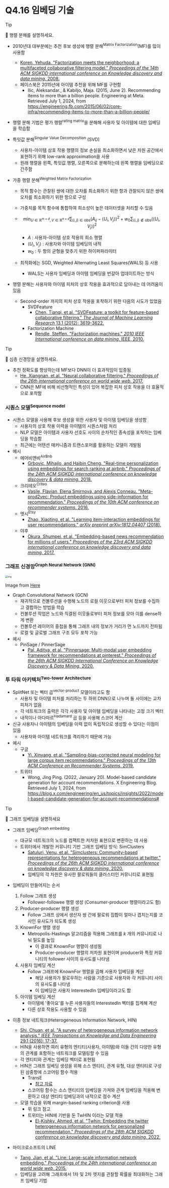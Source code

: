 # Q4.16 임베딩 기술

> [!Tip]
>
> 🙋  행렬 분해를 설명하세요.

-   2010년대 대부분에는 추천 후보 생성에 행렬 분해<sup>Matrix Factorization</sup>(MF)를 많이 사용함
    -   [Koren, Yehuda. "Factorization meets the neighborhood: a multifaceted collaborative filtering model." *Proceedings of the 14th ACM SIGKDD international conference on Knowledge discovery and data mining*. 2008.](https://velog.io/@tobigs-recsys/Paper-Review-KDD-2008-Factorization-meets-the-neighborhood-a-multifaceted-collaborative-filtering-model)
    -   페이스북은 2015년에 아이템 추천을 위해 MF를 구현함
        -   Ilic, Aleksandar., & Kabiljo, Maja. (2015, June 2). Recommending items to more than a billion people. Engineering at Meta. Retrieved July 1, 2024, from https://engineering.fb.com/2015/06/02/core-infra/recommending-items-to-more-than-a-billion-people/
-   행렬 분해 기법은 평가 행렬<sup>rating matrix</sup>을 분해해 사용자 및 아이템에 대한 임베딩을 학습함

-   특잇값 분해<sup>Singular Value Decomposition</sup> (SVD)

    -   사용자-아이템 상호 작용 행렬의 정보 손실을 최소화하면서 낮은 차원 공간에서 표현하기 위해 low-rank approximation을 사용
    -   원래 행렬을 왼쪽, 특잇값 행렬, 오른쪽으로 분해하는데 왼쪽 행렬을 임베딩으로 간주함

-   가중 행렬 분해<sup>Weighted Matrix Factorization</sup>

    -   목적 함수는 관찰된 쌍에 대한 오차를 최소화하기 위한 항과 관찰되지 않은 쌍에 오차를 최소화하기 위한 항으로 구성

    -   가중치를 목적 함수에 통합하여 희소성이 높은 데이터셋을 처리할 수 있음

    -   $$
        \min_{U \in \mathbb{R}^{m \times d}, V \in \mathbb{R}^{n \times d}} \sum_{(i, j) \in \text{obs}} \left( A_{ij} - \langle U_i, V_j \rangle \right)^2 + w_0 \sum_{(i, j) \not\in \text{obs}} \left( \langle U_i, V_j \rangle \right)^2
        $$

        -   $A$ : 사용자-아이템 상호 작용의 희소 행렬
        -   $\langle U_i, V_j \rangle$ : 사용자와 아이템 임베딩의 내적
        -   $w_0$ : 두 항의 균형을 맞추기 위한 하이퍼파라미터

    -   최적화에는 SGD, Weighted Alternating Least Squares(WALS) 등 사용

        -   WALS는 사용자 임베딩과 아이템 임베딩을 번갈아 업데이트하는 방식

-   행렬 분해는 사용자와 아이템 피처의 상호 작용을 효과적으로 담아내는 데 어려움이 있음

    -   Second-order 까지의 피처 상호 작용을 포착하기 위한 다음의 시도가 있었음
        -   SVDFeature
            -   [Chen, Tianqi, et al. "SVDFeature: a toolkit for feature-based collaborative filtering." *The Journal of Machine Learning Research* 13.1 (2012): 3619-3622.](https://www.jmlr.org/papers/volume13/chen12a/chen12a.pdf)
        -   Factorization Machine
            -   [Rendle, Steffen. "Factorization machines." *2010 IEEE International conference on data mining*. IEEE, 2010.](https://jame-zhang.github.io/assets/algo/Factorization-Machines-Rendle2010.pdf)




> [!Tip]
>
> 🙋  심층 신경망을 설명하세요.

-   추천 정확도를 향상하는데 MF보다 DNN이 더 효과적임이 입증됨
    -   [He, Xiangnan, et al. "Neural collaborative filtering." *Proceedings of the 26th international conference on world wide web*. 2017.](https://otzslayer.github.io/ml/2021/12/12/neural-collaborative-filtering.html)
    -   CNN은 MF에 비해 비선형적인 특성이 있어 복잡한 피처 상호 작용을 더 효율적으로 포착함
    

### 시퀀스 모델<sup>Sequence model</sup>

-   시퀀스 모델을 사용해 후보 생성을 위한 사용자 및 아이템 임베딩을 생성함
    -   사용자의 상호 작용 이력을 아이템의 시퀀스처럼 처리
    -   NLP 모델은 아이템과 사용자 선호도 사이의 순차적인 종속성을 포착하는 임베딩을 학습함
    -   최근에는 어텐션 매커니즘과 트랜스포머를 활용하는 모델이 개발됨
-   예시
    -   에어비앤비<sup>AirBnb</sup>
        -   [Grbovic, Mihajlo, and Haibin Cheng. "Real-time personalization using embeddings for search ranking at airbnb." *Proceedings of the 24th ACM SIGKDD international conference on knowledge discovery & data mining*. 2018.](https://github.com/wzhe06/Ad-papers/blob/master/Embedding/%5BAirbnb%20Embedding%5D%20Real-time%20Personalization%20using%20Embeddings%20for%20Search%20Ranking%20at%20Airbnb%20(Airbnb%202018).pdf)
    -   크리테오<sup>Criteo</sup>
        -   [Vasile, Flavian, Elena Smirnova, and Alexis Conneau. "Meta-prod2vec: Product embeddings using side-information for recommendation." *Proceedings of the 10th ACM conference on recommender systems*. 2016.](https://arxiv.org/pdf/1607.07326)
    -   엣시<sup>Etsy</sup>
        -   [Zhao, Xiaoting, et al. "Learning item-interaction embeddings for user recommendations." *arXiv preprint arXiv:1812.04407* (2018).](https://arxiv.org/pdf/1812.04407)
    -   야후
        -   [Okura, Shumpei, et al. "Embedding-based news recommendation for millions of users." *Proceedings of the 23rd ACM SIGKDD international conference on knowledge discovery and data mining*. 2017.](https://dacemirror.sci-hub.se/proceedings-article/b79bf692bc190d28d255671a64aedf02/okura2017.pdf)

### 그래프 신경망<sup>Graph Neural Network (GNN)</sup>

<img src="https://miro.medium.com/v2/resize:fit:1400/1*Lm2eINM6KaSAhQzrbst8tA.png" alt="img" style="zoom:50%;" />

Image from [Here](https://towardsdatascience.com/graph-convolutional-networks-deep-99d7fee5706f)

-   Graph Convolutional Network (GCN)
    -   재귀적으로 컨볼루션을 수행해 노드의 로컬 이웃으로부터 피처 정보를 수집하고 결합하는 방법을 학습
    -   컨볼루션 작업은 노드와 직결된 이웃들로부터 피처 정보를 모아 이를 dense하게 변환
    -   컨볼루션 레이어의 중첩을 통해 그래프 내의 정보가 거리가 먼 노드까지 전파됨
    -   로컬 및 글로벌 그래프 구조 모두 포착 가능
-   예시
    -   PinSage / PinnerSage
        -   [Pal, Aditya, et al. "Pinnersage: Multi-modal user embedding framework for recommendations at pinterest." *Proceedings of the 26th ACM SIGKDD International Conference on Knowledge Discovery & Data Mining*. 2020.](https://dl.acm.org/doi/pdf/10.1145/3394486.3403280)

### 투 타워 아키텍처<sup>Two-tower Architecture</sup>

-   SplitNet 또는 벡터 곱<sup>vector-product</sup> 모델이라고도 함
    -   사용자 및 아이템 피처를 처리하는 두 하위 DNN으로 나누며 둘 사이에는 교차 피처가 없음
    -   각 네트워크의 출력은 각각 사용자 및 아이템 임베딩을 나타내는 고정 크기 벡터
    -   내적이나 아다마르<sup>Hadamard</sup> 곱 등을 사용해 스코어 계산
-   신규 사용자나 아이템의 임베딩을 이력 없이 독립적으로 생성할 수 있다는 이점이 있음
    -   사용자와 아이템 네트워크를 격리하기 때문에 가능
-   예시
    -   구글
        -   [Yi, Xinyang, et al. "Sampling-bias-corrected neural modeling for large corpus item recommendations." *Proceedings of the 13th ACM Conference on Recommender Systems*. 2019.](https://research.google/pubs/sampling-bias-corrected-neural-modeling-for-large-corpus-item-recommendations/)
    -   트위터
        -   Wong, Jing Ping. (2022, January 20). Model-based candidate generation for account recommendations. X Engineering Blog. Retrieved July 1, 2024, from https://blog.x.com/engineering/en_us/topics/insights/2022/model-based-candidate-generation-for-account-recommendations#




> [!Tip]
>
> 🙋  그래프 임베딩을 설명하세요

-   그래프 임베딩<sup>Graph embedding</sup>
    -   대규모 네트워크의 노드를 컴팩트한 저차원 표현으로 변환하는 데 사용
    -   트위터에서 개발한 커뮤니티 기반 그래프 임베딩 방식: SimClusters
        -   [Satuluri, Venu, et al. "Simclusters: Community-based representations for heterogeneous recommendations at twitter." *Proceedings of the 26th ACM SIGKDD international conference on knowledge discovery & data mining*. 2020.](https://github.com/twitter/the-algorithm/tree/main/src/scala/com/twitter/simclusters_v2?ref=graphusergroup.com)
        -   임베딩의 각 차원은 유사한 팔로워들의 클러스터인 커뮤니티로 표현됨
-   임베딩이 만들어지는 순서
    1.   Follow 그래프 생성
         -   Follower-followee 행렬 생성 (Consumer-producer 행렬이라고도 함)
    2.   Producer-producer 행렬 생성
         -   Follow 그래프 상에서 생산자 쌍 간에 팔로워 집합이 얼마나 겹치는지를 코사인 유사도가 되도록 생성
    3.   KnownFor 행렬 생성
         -   Metropolis-Hastings 알고리즘을 적용해 그래프를 $k$ 개의 커뮤니티로 나눠 밀도를 높임
             -   이 결과로 KnownFor 행렬이 생성됨
             -   Producer-producer 행렬의 저차원 표현이며 producer와 특정 커뮤니티의 follower 사이의 유사도를 나타냄
    4.   사용자 임베딩 계산
         -   Follow 그래프에 KnownFor 행렬을 곱해 사용자 임베딩을 계산
             -   해당 사용자가 팔로우하는 사람을 기준으로 사용자와 각 커뮤니티 사이의 유사도를 나타냄
             -   이 임베딩은 사용자 InterestedIn 임베딩이라고도 함
    5.   아이템 임베딩 계산
         -   아이템에 '좋아요'를 누른 사용자들의 InterestedIn 벡터를 집계해 계산
         -   다른 상호 작용도 사용할 수 있음



-   이종 정보 네트워크(Heterogeneous Information Network, HIN)
    -   [Shi, Chuan, et al. "A survey of heterogeneous information network analysis." *IEEE Transactions on Knowledge and Data Engineering* 29.1 (2016): 17-37.](https://dacemirror.sci-hub.se/journal-article/1880f90cba58360773d4e4fcf07fc515/shi2016.pdf)
    -   HIN을 사용하면 여러 유형의 엔티티(사용자, 아이템)와 이들 간의 다양한 유형의 관계를 포함하는 네트워크를 모델링할 수 있음
    -   각 엔티티와 관계는 임베딩 벡터로 표현됨
    -   HIN은 그래프 임베딩 생성을 위해 소스 엔티티, 관계 유형, 대상 엔티티로 구성된 삼중항에 스코어링 함수 적용
        -   TransE
            -   [참고 자료](https://otzslayer.github.io/cs224w/2023/07/02/cs224w-10.html#transe)
        -   스코어링 함수는 소스 엔티티의 임베딩을 가져와 관계 임베딩을 적용해 변환하고 대상 엔티티 임베딩과의 내적으로 점수 계산
    -   모델 학습을 위해 margin-based ranking criterion을 사용
        -   위 링크 참고
        -   트위터는 HIN에 기반을 둔 TwHIN 이라는 모델 적용
            -   [El-Kishky, Ahmed, et al. "Twhin: Embedding the twitter heterogeneous information network for personalized recommendation." *Proceedings of the 28th ACM SIGKDD conference on knowledge discovery and data mining*. 2022.](https://arxiv.org/pdf/2202.05387)
-   마이크로소프트의 LINE
    -   [Tang, Jian, et al. "Line: Large-scale information network embedding." *Proceedings of the 24th international conference on world wide web*. 2015.](https://arxiv.org/pdf/1503.03578.pdf)
    -   임베딩을 고려해 그래프에서 1차 및 2차 엣지를 관찰할 확률을 최대화하는 그래프 임베딩 기법